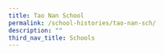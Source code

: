 ```yaml
---
title: Tao Nan School
permalink: /school-histories/tao-nan-sch/
description: ""
third_nav_title: Schools
---
```




